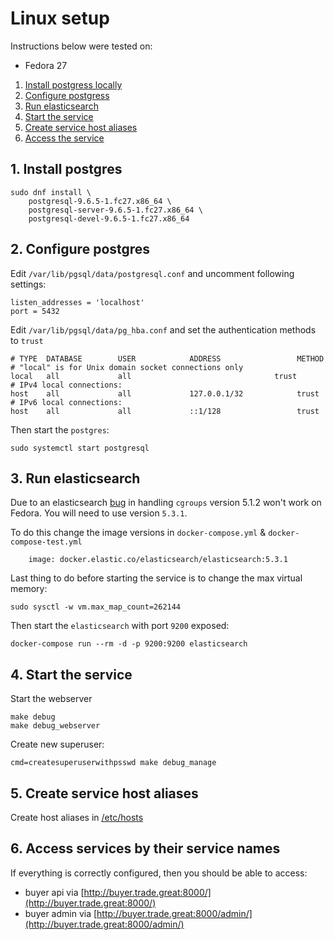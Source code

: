 # Linux setup

Instructions below were tested on:

* Fedora 27

1. [Install postgress locally](#1-install-postgres)
2. [Configure postgress](#2-configure-postgres)
3. [Run elasticsearch](#3-run-elasticsearch)
4. [Start the service](#4-start-the-service)
5. [Create service host aliases](#5-create-service-host-aliases)
6. [Access the service](#6-access-services-by-their-service-names)


## 1. Install postgres
```shell
sudo dnf install \
    postgresql-9.6.5-1.fc27.x86_64 \
    postgresql-server-9.6.5-1.fc27.x86_64 \
    postgresql-devel-9.6.5-1.fc27.x86_64
```


## 2. Configure postgres
Edit `/var/lib/pgsql/data/postgresql.conf` and uncomment following settings:
```shell
listen_addresses = 'localhost'
port = 5432
```

Edit `/var/lib/pgsql/data/pg_hba.conf` and set the authentication methods to `trust`
```
# TYPE  DATABASE        USER            ADDRESS                 METHOD
# "local" is for Unix domain socket connections only
local   all             all                                trust
# IPv4 local connections:
host    all             all             127.0.0.1/32            trust
# IPv6 local connections:
host    all             all             ::1/128                 trust
```

Then start the `postgres`:
```shell
sudo systemctl start postgresql
```


## 3. Run elasticsearch

Due to an elasticsearch [bug](https://github.com/elastic/elasticsearch/issues/23486) in handling `cgroups` version 5.1.2 won't work on Fedora.
You will need to use version `5.3.1`.

To do this change the image versions in `docker-compose.yml` & `docker-compose-test.yml`
```shell
    image: docker.elastic.co/elasticsearch/elasticsearch:5.3.1
```

Last thing to do before starting the service is to change the max virtual memory:
```shell
sudo sysctl -w vm.max_map_count=262144
```

Then start the `elasticsearch` with port `9200` exposed:
```shell
docker-compose run --rm -d -p 9200:9200 elasticsearch
```


## 4. Start the service

Start the webserver
```shell
make debug
make debug_webserver
```

Create new superuser:
```shell
cmd=createsuperuserwithpsswd make debug_manage
```


## 5. Create service host aliases

Create host aliases in [/etc/hosts](../#sso)


## 6. Access services by their service names

If everything is correctly configured, then you should be able to access:

* buyer api via [http://buyer.trade.great:8000/](http://buyer.trade.great:8000/)
* buyer admin via [http://buyer.trade.great:8000/admin/](http://buyer.trade.great:8000/admin/)
